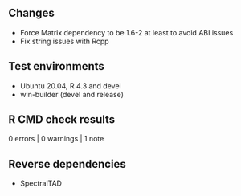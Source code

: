 ## Changes

* Force Matrix dependency to be 1.6-2 at least to avoid ABI issues
* Fix string issues with Rcpp

## Test environments
* Ubuntu 20.04, R 4.3 and devel
* win-builder (devel and release)

## R CMD check results

0 errors | 0 warnings | 1 note

## Reverse dependencies

* SpectralTAD
